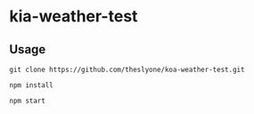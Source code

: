 # kia-weather-test

## Usage

`git clone https://github.com/theslyone/koa-weather-test.git`

`npm install`

`npm start`
